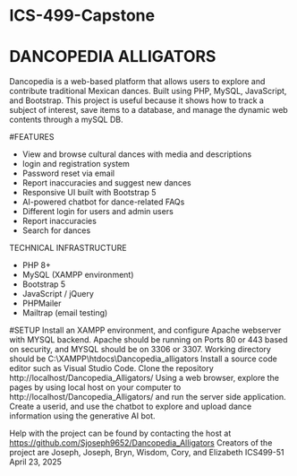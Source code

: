 # ICS-499-Capstone

# DANCOPEDIA ALLIGATORS

Dancopedia is a web-based platform that allows users to explore and contribute traditional Mexican dances. Built using PHP, MySQL, JavaScript, and Bootstrap.
This project is useful because it shows how to track a subject of interest, save items to a database, and manage the dynamic web contents through a mySQL DB. 

#FEATURES

- View and browse cultural dances with media and descriptions
- login and registration system
- Password reset via email
- Report inaccuracies and suggest new dances
- Responsive UI built with Bootstrap 5
- AI-powered chatbot for dance-related FAQs
- Different login for users and admin users
- Report inaccuracies
- Search for dances
  
TECHNICAL INFRASTRUCTURE
- PHP 8+
- MySQL (XAMPP environment)
- Bootstrap 5
- JavaScript / jQuery
- PHPMailer
- Mailtrap (email testing)


#SETUP
Install an XAMPP environment, and configure Apache webserver with MYSQL backend. Apache should be running on Ports 80 or 443 based on security, and MYSQL should be on 3306 or 3307.
Working directory should be C:\XAMPP\htdocs\Dancopedia_alligators
Install a source code editor such as Visual Studio Code.
Clone the repository http://localhost/Dancopedia_Alligators/ 
Using a web browser, explore the pages by using local host on your computer to http://localhost/Dancopedia_Alligators/  and  run the server side application.
Create a userid, and use the chatbot to explore and upload dance information using the generative AI bot.

Help with the project can be found by contacting the host at https://github.com/Sjoseph9652/Dancopedia_Alligators
Creators of the project are Joseph, Joseph, Bryn, Wisdom, Cory, and Elizabeth
ICS499-51
April 23, 2025

